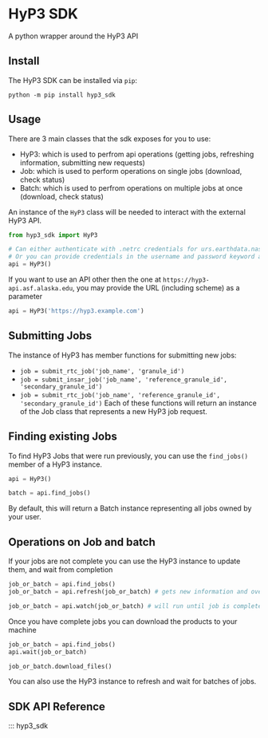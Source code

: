# HyP3 SDK

A python wrapper around the HyP3 API

## Install

The HyP3 SDK can be installed via `pip`:

```
python -m pip install hyp3_sdk
```

## Usage

There are 3 main classes that the sdk exposes for you to use:

- HyP3: which is used to perfrom api operations (getting jobs, refreshing information, submitting new requests)
- Job: which is used to perform operations on single jobs (download, check status)
- Batch: which is used to perfrom operations on multiple jobs at once (download, check status)

An instance of the `HyP3` class will be needed to interact with the external HyP3 API.
```python
from hyp3_sdk import HyP3

# Can either authenticate with .netrc credentials for urs.earthdata.nasa.gov
# Or you can provide credentials in the username and password keyword arguments
api = HyP3()
```
If you want to use an API other then the one at `https://hyp3-api.asf.alaska.edu`, you may provide 
the URL (including scheme) as a parameter
```python
api = HyP3('https://hyp3.example.com')
```

## Submitting Jobs

The instance of HyP3 has member functions for submitting new jobs:
- `job = submit_rtc_job('job_name', 'granule_id')` 
- `job = submit_insar_job('job_name', 'reference_granule_id', 'secondary_granule_id')` 
- `job = submit_rtc_job('job_name', 'reference_granule_id', 'secondary_granule_id')` 
Each of these functions will return an instance of the Job class that represents a new HyP3 job request.

## Finding existing Jobs
To find HyP3 Jobs that were run previously, you can use the `find_jobs()` member
of a HyP3 instance.
```python
api = HyP3()

batch = api.find_jobs()
```
By default, this will return a Batch instance representing all jobs owned by your user.


## Operations on Job and batch

If your jobs are not complete you can use the HyP3 instance to update them, and wait from completion
```python
job_or_batch = api.find_jobs()
job_or_batch = api.refresh(job_or_batch) # gets new information and overwrites the existing Job/batch with it

job_or_batch = api.watch(job_or_batch) # will run until job is complete this will take quite some time
```

Once you have complete jobs you can download the products to your machine
```python
job_or_batch = api.find_jobs()
api.wait(job_or_batch)

job_or_batch.download_files()
```

You can also use the HyP3 instance to refresh and wait for batches of jobs.

## SDK API Reference

::: hyp3_sdk
